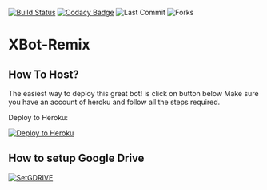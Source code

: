[![Build Status](https://travis-ci.com/X-Newbie/XBot-Remix.svg?branch=sql-extended)](https://travis-ci.com/X-Newbie/XBot-Remix) [![Codacy Badge](https://app.codacy.com/project/badge/Grade/38fee611df7c4312be63a15cad64a50a)](https://www.codacy.com/manual/X-Newbie/XBot-Remix?utm_source=github.com&amp;utm_medium=referral&amp;utm_content=X-Newbie/XBot-Remix&amp;utm_campaign=Badge_Grade) ![Last Commit](https://img.shields.io/github/last-commit/X-Newbie/XBot-Remix) ![Forks](https://img.shields.io/github/forks/X-Newbie/XBot-Remix)     
# XBot-Remix


## How To Host?

The easiest way to deploy this great bot! is click on button below
Make sure you have an account of heroku and follow all the steps required.

Deploy to Heroku:
<p align="left"><a href="https://heroku.com/deploy?template=https://github.com/X-Newbie/XBot-/tree/x-sql-extended"> <img src="https://www.herokucdn.com/deploy/button.svg" alt="Deploy to Heroku" /></a></p>

## How to setup Google Drive
[![SetGDRIVE](https://telegra.ph/file/fde15d05e4bde3448b01a.png)](https://telegra.ph/How-To-Setup-Google-Drive-04-03)
